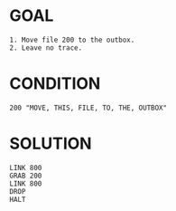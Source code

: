 # GOAL
~~~
1. Move file 200 to the outbox.  
2. Leave no trace.
~~~

# CONDITION
~~~
200 "MOVE, THIS, FILE, TO, THE, OUTBOX"
~~~

# SOLUTION
~~~
LINK 800  
GRAB 200  
LINK 800  
DROP  
HALT
~~~
